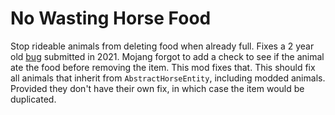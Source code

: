 # No Wasting Horse Food

Stop rideable animals from deleting food when already full. Fixes a 2 year old 
[bug](https://bugs.mojang.com/browse/MC-233276) submitted in 2021. Mojang forgot to add a check to see if the animal ate the
food before removing the item. This mod fixes that. This should fix all animals
that inherit from `AbstractHorseEntity`, including modded animals. Provided they
don't have their own fix, in which case the item would be duplicated.